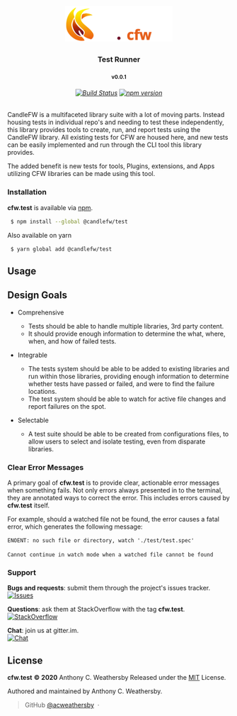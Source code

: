 <h1 align=center>
    <img src="./flavor/cfw-flame-w-lib.svg" type="text/svg" rel="svg" height=80>
</h1>

<h3 align=center>Test Runner</h3>

<p align=center><sub><b>v0.0.1</b></sub></p>

<h6 align=center>

[![Build Status](https://travis-ci.com/CandleFW/test.svg?branch=master)](https://travis-ci.com/CandleFW/test)
[![npm version](https://badge.fury.io/js/%40candlefw%2Ftest.svg)](https://badge.fury.io/js/%40candlefw%2Ftest)

</h6>

CandleFW is a multifaceted library suite with a lot of moving parts. Instead housing tests in individual repo's and needing to test these independently, this library provides tools to create, run, and report tests using the CandleFW library. All existing tests for CFW are housed here, and new tests can be easily implemented and run through the CLI tool this library provides. 

The added benefit is new tests for tools, Plugins, extensions, and Apps utilizing CFW libraries can be made using this tool. 

### Installation


**cfw.test** is available via [npm].
```bash
 $ npm install --global @candlefw/test
```
Also available on yarn 
```bash
 $ yarn global add @candlefw/test
```

## Usage


## Design Goals

- Comprehensive
	- Tests should be able to handle multiple libraries, 3rd party content.
	- It should provide enough information to determine the what, where, when, and how of failed tests.

- Integrable
	- The tests system should be able to be added to existing libraries and run within those libraries, providing enough information to determine whether tests have passed or failed, and were to find the failure locations. 
	- The test system should be able to watch for active file changes and report failures on the spot. 

- Selectable
	- A test suite should be able to be created from configurations files, to allow users to select and isolate testing, even from disparate libraries.



### Clear Error Messages

A primary goal of **cfw.test** is to provide clear, actionable error messages when something fails. Not only errors always presented in to the terminal, they are annotated ways to correct the error. This includes errors caused by **cfw.test** itself. 

For example, should a watched file not be found, the error causes a fatal error, which generates the following message:

```xterm
ENOENT: no such file or directory, watch './test/test.spec'

Cannot continue in watch mode when a watched file cannot be found
```

### Support


__Bugs and requests__: submit them through the project's issues tracker.<br>
[![Issues](http://img.shields.io/github/issues/candlefw/test.svg)]( https://github.com/candlefw/test/issues )

__Questions__: ask them at StackOverflow with the tag **cfw.test**.<br>
[![StackOverflow](http://img.shields.io/badge/stackoverflow-REPO-blue.svg)]( http://stackoverflow.com/questions/tagged/%40candlefw%2Ftest )

__Chat__: join us at gitter.im.<br>
[![Chat](http://img.shields.io/badge/gitter.im-candlefw/test-blue.svg)]( https://gitter.im/candlefw/test )



## License

**cfw.test** **©** **2020** 
Anthony C. Weathersby Released under the [MIT] License.<br>

Authored and maintained by Anthony C. Weathersby.

> GitHub [@acweathersby](https://github.com/acweathersby) &nbsp;&middot;&nbsp;


[npm]: https://www.npmjs.org/package/@candlefw/test
[npm]: https://www.npmjs.org/package/@candlefw/test
[MIT]: http://mit-license.org/
